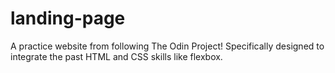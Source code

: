 # landing-page
A practice website from following The Odin Project! Specifically designed to integrate the past HTML and CSS skills like flexbox.